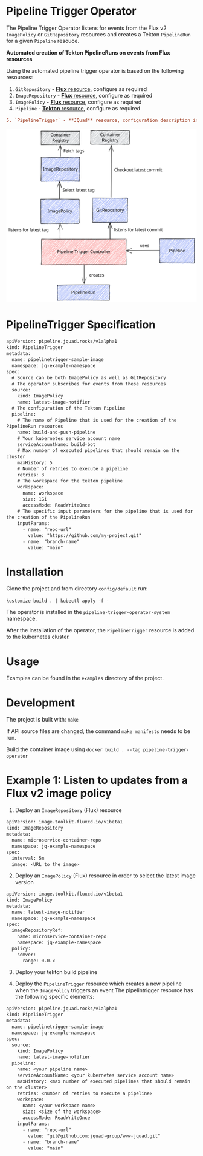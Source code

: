 # Pipeline Trigger Operator

The Pipeline Trigger Operator listens for events from the Flux v2 `ImagePolicy` or `GitRepository` resources and creates a Tekton `PipelineRun` for a given `Pipeline` resouce.

**Automated creation of Tekton PipelineRuns on events from Flux resources**

Using the automated pipeline trigger operator is based on the following resources:
1. `GitRepository` - [**Flux** resource](https://fluxcd.io/docs/components/source/gitrepositories/), configure as required
2. `ImageRepository` - [**Flux** resource](https://fluxcd.io/docs/components/image/imagerepositories/), configure as required
3. `ImagePolicy` - [**Flux** resource](https://fluxcd.io/docs/components/image/imagepolicies/), configure as required
4. `Pipeline` - [**Tekton** resource](https://tekton.dev/docs/pipelines/pipelines/), configure as required
```diff
5. `PipelineTrigger` - **JQuad** resource, configuration description in this readme
```

![Workflow](https://raw.githubusercontent.com/jquad-group/pipeline-trigger-operator/main/img/pipeline-trigger-operator.svg)

# PipelineTrigger Specification

```
apiVersion: pipeline.jquad.rocks/v1alpha1
kind: PipelineTrigger
metadata:
  name: pipelinetrigger-sample-image
  namespace: jq-example-namespace
spec:
  # Source can be both ImagePolicy as well as GitRepository
  # The operator subscribes for events from these resources
  source: 
    kind: ImagePolicy
    name: latest-image-notifier
  # The configuration of the Tekton Pipeline 
  pipeline: 
    # The name of Pipeline that is used for the creation of the PipelineRun resources
    name: build-and-push-pipeline
    # Your kubernetes service account name
    serviceAccountName: build-bot
    # Max number of executed pipelines that should remain on the cluster
    maxHistory: 5
    # Number of retries to execute a pipeline
    retries: 3
    # The workspace for the tekton pipeline
    workspace:
      name: workspace
      size: 1Gi
      accessMode: ReadWriteOnce
    # The specific input parameters for the pipeline that is used for the creation of the PipelineRun 
    inputParams:
      - name: "repo-url"
        value: "https://github.com/my-project.git"
      - name: "branch-name"
        value: "main"
```

# Installation

Clone the project and from directory `config/default` run:

`kustomize build . | kubectl apply -f -`

The operator is installed in the `pipeline-trigger-operator-system` namespace. 

After the installation of the operator, the `PipelineTrigger` resource is added to the kubernetes cluster.

# Usage

Examples can be found in the `examples` directory of the project. 

# Development

The project is built with: `make`

If API source files are changed, the command `make manifests` needs to be run. 

Build the container image using `docker build . --tag pipeline-trigger-operator`

# Example 1: Listen to updates from a Flux v2 image policy

1. Deploy an `ImageRepository` (Flux) resource

```
apiVersion: image.toolkit.fluxcd.io/v1beta1
kind: ImageRepository
metadata:
  name: microservice-container-repo 
  namespace: jq-example-namespace
spec:
  interval: 5m
  image: <URL to the image>
```

2. Deploy an `ImagePolicy` (Flux) resource in order to select the latest image version

```
apiVersion: image.toolkit.fluxcd.io/v1beta1
kind: ImagePolicy
metadata:
  name: latest-image-notifier
  namespace: jq-example-namespace
spec:
  imageRepositoryRef:
    name: microservice-container-repo
    namespace: jq-example-namespace
  policy:
    semver:
      range: 0.0.x

```

3. Deploy your tekton build pipeline

4. Deploy the `PipelineTrigger` resource which creates a new pipeline when the `ImagePolicy` triggers an event
The pipelintrigger resource has the following specific elements:

```
apiVersion: pipeline.jquad.rocks/v1alpha1
kind: PipelineTrigger
metadata:
  name: pipelinetrigger-sample-image
  namespace: jq-example-namespace
spec:
  source: 
    kind: ImagePolicy
    name: latest-image-notifier
  pipeline: 
    name: <your pipeline name>
    serviceAccountName: <your kubernetes service account name>
    maxHistory: <max number of executed pipelines that should remain on the cluster>
    retries: <number of retries to execute a pipeline>
    workspace:
      name: <your workspace name>
      size: <size of the workspace>
      accessMode: ReadWriteOnce
    inputParams:
      - name: "repo-url"
        value: "git@github.com:jquad-group/www-jquad.git"
      - name: "branch-name"
        value: "main"
```



